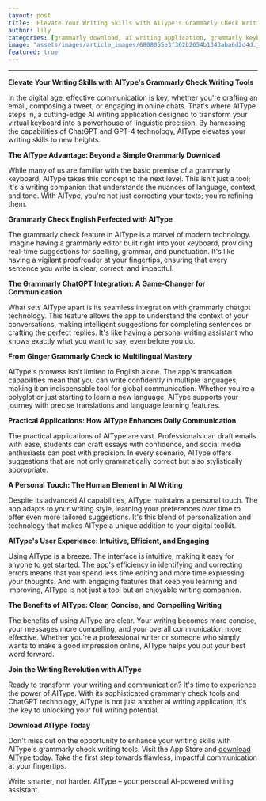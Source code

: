 ```yaml
---
layout: post
title:  Elevate Your Writing Skills with AIType's Grammarly Check Writing Tools --- Description
author: lily
categories: [grammarly download, ai writing application, grammarly keyboard, grammarly editor, grammarly check english, grammarly chatgpt, ginger grammarly check]
image: "assets/images/article_images/6808055e3f362b2654b1343aba6d2d4d.jpg"
featured: true
---
```


---

**Elevate Your Writing Skills with AIType's Grammarly Check Writing Tools**

In the digital age, effective communication is key, whether you're crafting an email, composing a tweet, or engaging in online chats. That's where AIType steps in, a cutting-edge AI writing application designed to transform your virtual keyboard into a powerhouse of linguistic precision. By harnessing the capabilities of ChatGPT and GPT-4 technology, AIType elevates your writing skills to new heights.

**The AIType Advantage: Beyond a Simple Grammarly Download**

While many of us are familiar with the basic premise of a grammarly keyboard, AIType takes this concept to the next level. This isn't just a tool; it's a writing companion that understands the nuances of language, context, and tone. With AIType, you're not just correcting your texts; you're refining them.

**Grammarly Check English Perfected with AIType**

The grammarly check feature in AIType is a marvel of modern technology. Imagine having a grammarly editor built right into your keyboard, providing real-time suggestions for spelling, grammar, and punctuation. It's like having a vigilant proofreader at your fingertips, ensuring that every sentence you write is clear, correct, and impactful.

**The Grammarly ChatGPT Integration: A Game-Changer for Communication**

What sets AIType apart is its seamless integration with grammarly chatgpt technology. This feature allows the app to understand the context of your conversations, making intelligent suggestions for completing sentences or crafting the perfect replies. It's like having a personal writing assistant who knows exactly what you want to say, even before you do.

**From Ginger Grammarly Check to Multilingual Mastery**

AIType's prowess isn't limited to English alone. The app's translation capabilities mean that you can write confidently in multiple languages, making it an indispensable tool for global communication. Whether you're a polyglot or just starting to learn a new language, AIType supports your journey with precise translations and language learning features.

**Practical Applications: How AIType Enhances Daily Communication**

The practical applications of AIType are vast. Professionals can draft emails with ease, students can craft essays with confidence, and social media enthusiasts can post with precision. In every scenario, AIType offers suggestions that are not only grammatically correct but also stylistically appropriate.

**A Personal Touch: The Human Element in AI Writing**

Despite its advanced AI capabilities, AIType maintains a personal touch. The app adapts to your writing style, learning your preferences over time to offer even more tailored suggestions. It's this blend of personalization and technology that makes AIType a unique addition to your digital toolkit.

**AIType's User Experience: Intuitive, Efficient, and Engaging**

Using AIType is a breeze. The interface is intuitive, making it easy for anyone to get started. The app's efficiency in identifying and correcting errors means that you spend less time editing and more time expressing your thoughts. And with engaging features that keep you learning and improving, AIType is not just a tool but an enjoyable writing companion.

**The Benefits of AIType: Clear, Concise, and Compelling Writing**

The benefits of using AIType are clear. Your writing becomes more concise, your messages more compelling, and your overall communication more effective. Whether you're a professional writer or someone who simply wants to make a good impression online, AIType helps you put your best word forward.

**Join the Writing Revolution with AIType**

Ready to transform your writing and communication? It's time to experience the power of AIType. With its sophisticated grammarly check tools and ChatGPT technology, AIType is not just another ai writing application; it's the key to unlocking your full writing potential.

**Download AIType Today**

Don't miss out on the opportunity to enhance your writing skills with AIType's grammarly check writing tools. Visit the App Store and [download AIType](https://apps.apple.com/us/app/aitype-grammar-check-keyboard/id6469163944) today. Take the first step towards flawless, impactful communication at your fingertips.

Write smarter, not harder. AIType – your personal AI-powered writing assistant.